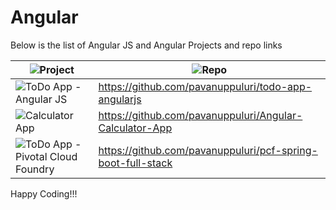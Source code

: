 # Angular

Below is the list of Angular JS and Angular Projects and repo links

| ![Project](https://img.shields.io/badge/Project-blue.svg)      | ![Repo](https://img.shields.io/badge/Repo-blue.svg)         |
|--------------|------------------|
| ![ToDo App - Angular JS](https://img.shields.io/badge/ToDo%20App%20Angular%20JS-red.svg)        | https://github.com/pavanuppuluri/todo-app-angularjs           |
| ![Calculator App](https://img.shields.io/badge/Calculator%20App%20Angular-red.svg)        |      https://github.com/pavanuppuluri/Angular-Calculator-App     |
| ![ToDo App - Pivotal Cloud Foundry](https://img.shields.io/badge/ToDo%20App-%20Angular,Spring%20Boot,PCF-red.svg)        | https://github.com/pavanuppuluri/pcf-spring-boot-full-stack           |


Happy Coding!!!


